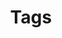 ---
layout: tags
title: Tags
permalink: /tags/
insearch: false
publishdate: 2015-09-01
regenerate: true
---